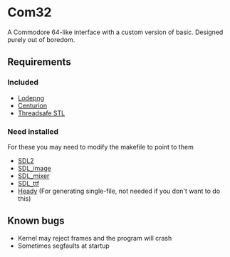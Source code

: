 # Com32

A Commodore 64-like interface with a custom version of basic. Designed purely out of boredom.

## Requirements

### Included

- [Lodepng](https://github.com/lvandeve/lodepng)
- [Centurion](https://github.com/albin-johansson/centurion/)
- [Threadsafe STL](https://github.com/Vortetty/Threadsafe-STL)

### Need installed

For these you may need to modify the makefile to point to them

- [SDL2](https://www.libsdl.org/)
- [SDL_image](https://www.libsdl.org/projects/SDL_image/)
- [SDL_mixer](https://www.libsdl.org/projects/SDL_mixer/)
- [SDL_ttf](https://www.libsdl.org/projects/SDL_ttf/)
- [Heady](https://github.com/JamesBoer/Heady) (For generating single-file, not needed if you don't want to do this)

## Known bugs

- Kernel may reject frames and the program will crash
- Sometimes segfaults at startup
